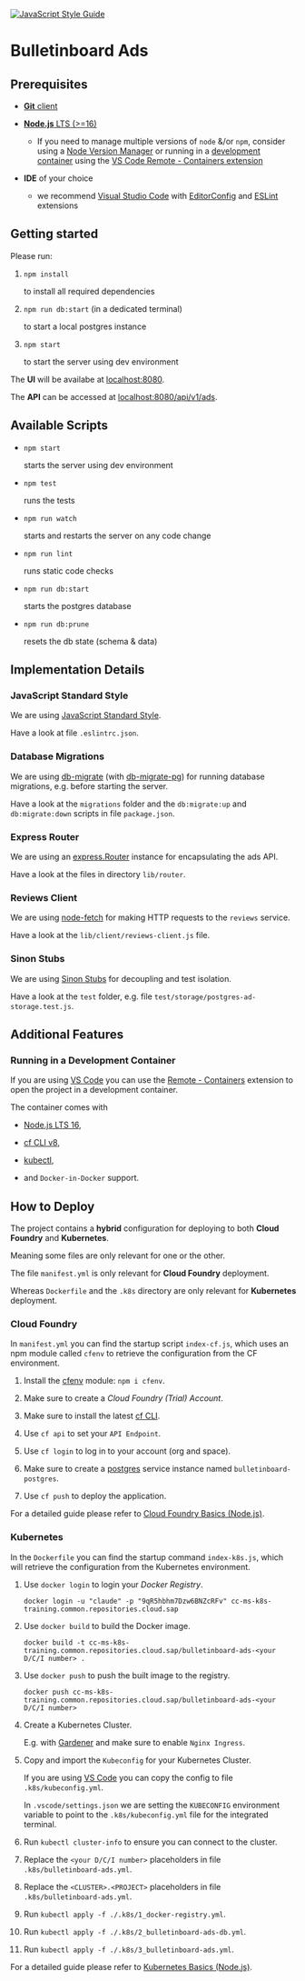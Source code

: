 [![JavaScript Style Guide](https://img.shields.io/badge/code_style-standard-brightgreen.svg)](https://standardjs.com)

# Bulletinboard Ads

## Prerequisites

- [**Git** client](https://git-scm.com/book/en/v2/Getting-Started-Installing-Git)

- [**Node.js** LTS (>=16)](https://nodejs.org/en/download/)

  - If you need to manage multiple versions of `node` &/or `npm`, consider using a [Node Version Manager](https://github.com/npm/cli#node-version-managers) or running in a [development container](https://code.visualstudio.com/docs/remote/create-dev-container#_automate-dev-container-creation) using the [VS Code Remote - Containers extension](https://marketplace.visualstudio.com/items?itemName=ms-vscode-remote.remote-containers)

- **IDE** of your choice

  - we recommend [Visual Studio Code](https://code.visualstudio.com/) with [EditorConfig](https://marketplace.visualstudio.com/items?itemName=EditorConfig.EditorConfig) and [ESLint](https://marketplace.visualstudio.com/items?itemName=dbaeumer.vscode-eslint) extensions

## Getting started

Please run:

1. `npm install`

    to install all required dependencies

1. `npm run db:start` (in a dedicated terminal)

    to start a local postgres instance

1. `npm start`

    to start the server using dev environment

The **UI** will be availabe at [localhost:8080](http://localhost:8080).

The **API** can be accessed at [localhost:8080/api/v1/ads](http://localhost:8080/api/v1/ads).

## Available Scripts

- `npm start`

    starts the server using dev environment

- `npm test`

    runs the tests

- `npm run watch`

    starts and restarts the server on any code change

- `npm run lint`

    runs static code checks

- `npm run db:start`

    starts the postgres database

- `npm run db:prune`

    resets the db state (schema & data)

## Implementation Details

### JavaScript Standard Style

We are using [JavaScript Standard Style](https://standardjs.com).

Have a look at file `.eslintrc.json`.

### Database Migrations

We are using [db-migrate](https://github.com/db-migrate/node-db-migrate) (with [db-migrate-pg](https://github.com/db-migrate/pg)) for running database migrations, e.g. before starting the server.

Have a look at the `migrations` folder and the `db:migrate:up` and `db:migrate:down` scripts in file `package.json`.

### Express Router

We are using an [express.Router](https://expressjs.com/en/4x/api.html#express.router) instance for encapsulating the ads API.

Have a look at the files in directory `lib/router`.

### Reviews Client

We are using [node-fetch](https://www.npmjs.com/package/node-fetch) for making HTTP requests to the `reviews` service.

Have a look at the `lib/client/reviews-client.js` file.

### Sinon Stubs

We are using [Sinon Stubs](https://sinonjs.org/releases/latest/stubs/) for decoupling and test isolation.

Have a look at the `test` folder, e.g. file `test/storage/postgres-ad-storage.test.js`.

## Additional Features

### Running in a Development Container

If you are using [VS Code](https://code.visualstudio.com/) you can use the [Remote - Containers](https://marketplace.visualstudio.com/items?itemName=ms-vscode-remote.remote-containers) extension to open the project in a development container.

The container comes with

- [Node.js LTS 16](https://nodejs.org/en/download/),

- [cf CLI v8](https://docs.cloudfoundry.org/cf-cli/install-go-cli.html),

- [kubectl](https://kubernetes.io/docs/reference/kubectl/overview/),

- and `Docker-in-Docker` support.

## How to Deploy

The project contains a **hybrid** configuration for deploying to both **Cloud Foundry** and **Kubernetes**.

Meaning some files are only relevant for one or the other.

The file `manifest.yml` is only relevant for **Cloud Foundry** deployment.

Whereas `Dockerfile` and the `.k8s` directory are only relevant for **Kubernetes** deployment.

### Cloud Foundry

In `manifest.yml` you can find the startup script `index-cf.js`, which uses an npm module called `cfenv` to retrieve the configuration from the CF environment.

1. Install the [cfenv](https://github.com/cloudfoundry-community/node-cfenv) module: `npm i cfenv`.

1. Make sure to create a *Cloud Foundry (Trial) Account*.

1. Make sure to install the latest [cf CLI](https://docs.cloudfoundry.org/cf-cli/install-go-cli.html).

1. Use `cf api` to set your `API Endpoint`.

1. Use `cf login` to log in to your account (org and space).

1. Make sure to create a [postgres](https://help.sap.com/viewer/product/PostgreSQL/Cloud/en-US) service instance named `bulletinboard-postgres`.

1. Use `cf push` to deploy the application.

For a detailed guide please refer to [Cloud Foundry Basics (Node.js)](https://pages.github.tools.sap/cloud-curriculum/materials/cloud-platforms/cloud-foundry-nodejs/).

### Kubernetes

In the `Dockerfile` you can find the startup command `index-k8s.js`, which will retrieve the configuration from the Kubernetes environment.

1. Use `docker login` to login your *Docker Registry*.

    `docker login -u "claude" -p "9qR5hbhm7Dzw6BNZcRFv" cc-ms-k8s-training.common.repositories.cloud.sap`

1. Use `docker build` to build the Docker image.

    `docker build -t cc-ms-k8s-training.common.repositories.cloud.sap/bulletinboard-ads-<your D/C/I number> .`

1. Use `docker push` to push the built image to the registry.

    `docker push cc-ms-k8s-training.common.repositories.cloud.sap/bulletinboard-ads-<your D/C/I number>`

1. Create a Kubernetes Cluster.

    E.g. with [Gardener](https://dashboard.garden.canary.k8s.ondemand.com/login) and make sure to enable `Nginx Ingress`.

1. Copy and import the `Kubeconfig` for your Kubernetes Cluster.

    If you are using [VS Code](https://code.visualstudio.com/) you can copy the config to file `.k8s/kubeconfig.yml`.

    In `.vscode/settings.json` we are setting the `KUBECONFIG` environment variable to point to the `.k8s/kubeconfig.yml` file for the integrated terminal.

1. Run `kubectl cluster-info` to ensure you can connect to the cluster.

1. Replace the `<your D/C/I number>` placeholders in file `.k8s/bulletinboard-ads.yml`.

1. Replace the `<CLUSTER>.<PROJECT>` placeholders in file `.k8s/bulletinboard-ads.yml`.

1. Run `kubectl apply -f ./.k8s/1_docker-registry.yml`.

1. Run `kubectl apply -f ./.k8s/2_bulletinboard-ads-db.yml`.

1. Run `kubectl apply -f ./.k8s/3_bulletinboard-ads.yml`.

For a detailed guide please refer to [Kubernetes Basics (Node.js)](https://pages.github.tools.sap/cloud-curriculum/materials/cloud-platforms/kubernetes-nodejs/).
